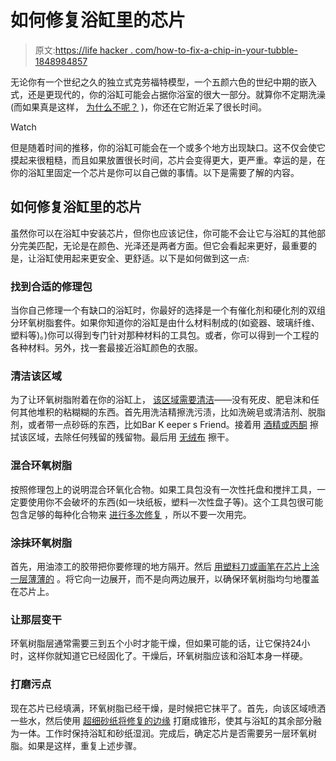 # 如何修复浴缸里的芯片

> 原文:[https://life hacker . com/how-to-fix-a-chip-in-your-tubble-1848984857](https://lifehacker.com/how-to-fix-a-chip-in-your-bathtub-1848984857)

无论你有一个世纪之久的独立式克劳福特模型，一个五颜六色的世纪中期的嵌入式，还是更现代的，你的浴缸可能会占据你浴室的很大一部分。就算你不定期洗澡(而如果真是这样， [为什么不呢？](https://lifehacker.com/how-to-perfect-the-art-of-bathing-1844593912) )，你还在它附近呆了很长时间。

Watch

但是随着时间的推移，你的浴缸可能会在一个或多个地方出现缺口。这不仅会使它摸起来很粗糙，而且如果放置很长时间，芯片会变得更大，更严重。幸运的是，在你的浴缸里固定一个芯片是你可以自己做的事情。以下是需要了解的内容。

## 如何修复浴缸里的芯片

虽然你可以在浴缸中安装芯片，但你也应该记住，你可能不会让它与浴缸的其他部分完美匹配，无论是在颜色、光泽还是两者方面。但它会看起来更好，最重要的是，让浴缸使用起来更安全、更舒适。以下是如何做到这一点:

### 找到合适的修理包

当你自己修理一个有缺口的浴缸时，你最好的选择是一个有催化剂和硬化剂的双组分环氧树脂套件。如果你知道你的浴缸是由什么材料制成的(如瓷器、玻璃纤维、塑料等)。)你可以得到专门针对那种材料的工具包。或者，你可以得到一个工程的各种材料。另外，找一套最接近浴缸颜色的衣服。

### 清洁该区域

为了让环氧树脂附着在你的浴缸上， [该区域需要清洁](https://www.thisoldhouse.com/bathrooms/23030814/how-to-repair-a-chipped-bathtub)——没有死皮、肥皂沫和任何其他堆积的粘糊糊的东西。首先用洗洁精擦洗污渍，比如洗碗皂或清洁剂、脱脂剂，或者带一点砂砾的东西，比如Bar K eeper s Friend。接着用 [酒精或丙酮](https://toolsspecialist.com/how-to-fix-a-chipped-bathtub/) 擦拭该区域，去除任何残留的残留物。最后用 [无绒布](https://www.thisoldhouse.com/bathrooms/23030814/how-to-repair-a-chipped-bathtub) 擦干。

### 混合环氧树脂

按照修理包上的说明混合环氧化合物。如果工具包没有一次性托盘和搅拌工具，一定要使用你不会破坏的东西(如一块纸板，塑料一次性盘子等)。这个工具包很可能包含足够的每种化合物来 [进行多次修复](https://www.thisoldhouse.com/bathrooms/23030814/how-to-repair-a-chipped-bathtub) ，所以不要一次用完。

### 涂抹环氧树脂

首先，用油漆工的胶带把你要修理的地方隔开。然后 [用塑料刀或画笔在芯片上涂一层薄薄的](https://www.thisoldhouse.com/bathrooms/23030814/how-to-repair-a-chipped-bathtub) 。将它向一边展开，而不是向两边展开，以确保环氧树脂均匀地覆盖在芯片上。

### 让那层变干

环氧树脂层通常需要三到五个小时才能干燥，但如果可能的话，让它保持24小时，这样你就知道它已经固化了。干燥后，环氧树脂应该和浴缸本身一样硬。

### 打磨污点

现在芯片已经填满，环氧树脂已经干燥，是时候把它抹平了。首先，向该区域喷洒一些水，然后使用 [超细砂纸将修复的边缘](https://www.thisoldhouse.com/bathrooms/23030814/how-to-repair-a-chipped-bathtub) 打磨成锥形，使其与浴缸的其余部分融为一体。工作时保持浴缸和砂纸湿润。完成后，确定芯片是否需要另一层环氧树脂。如果是这样，重复上述步骤。